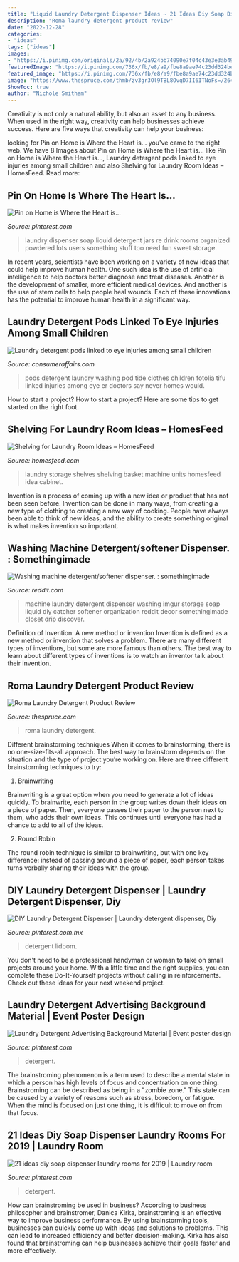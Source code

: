 ```yaml
---
title: "Liquid Laundry Detergent Dispenser Ideas ~ 21 Ideas Diy Soap Dispenser Laundry Rooms For 2019"
description: "Roma laundry detergent product review"
date: "2022-12-28"
categories:
- "ideas"
tags: ["ideas"]
images:
- "https://i.pinimg.com/originals/2a/92/4b/2a924bb74090e7f04c43e3e3ab49c83c.jpg"
featuredImage: "https://i.pinimg.com/736x/fb/e8/a9/fbe8a9ae74c23dd324be45f1dc5e9df5--organized-laundry-rooms-laundry-organization.jpg"
featured_image: "https://i.pinimg.com/736x/fb/e8/a9/fbe8a9ae74c23dd324be45f1dc5e9df5--organized-laundry-rooms-laundry-organization.jpg"
image: "https://www.thespruce.com/thmb/zv3gr3Ol9TBL8OvqD7II6ITNoFs=/2644x1536/filters:fill(auto,1)/Roma-large-588cc7375f9b5874eeb9909d.jpg"
ShowToc: true
author: "Nichole Smitham"
---
```



Creativity is not only a natural ability, but also an asset to any business. When used in the right way, creativity can help businesses achieve success. Here are five ways that creativity can help your business: 

	

		
looking for Pin on Home is Where the Heart is... you've came to the right web. We have 8 Images about Pin on Home is Where the Heart is... like Pin on Home is Where the Heart is..., Laundry detergent pods linked to eye injuries among small children and also Shelving for Laundry Room Ideas – HomesFeed. Read more:
		
    
## Pin On Home Is Where The Heart Is...

<img loading=lazy src="https://i.pinimg.com/736x/fb/e8/a9/fbe8a9ae74c23dd324be45f1dc5e9df5--organized-laundry-rooms-laundry-organization.jpg" onerror="this.onerror=null;this.src='https://tse2.mm.bing.net/th?id=OIP.98OYkqnyRNqrKuS9Q1AmgAHaJ3&amp;pid=15.1';" alt="Pin on Home is Where the Heart is...">

_Source: pinterest.com_

>laundry dispenser soap liquid detergent jars re drink rooms organized powdered lots users something stuff too need fun sweet storage. 

	

In recent years, scientists have been working on a variety of new ideas that could help improve human health. One such idea is the use of artificial intelligence to help doctors better diagnose and treat diseases. Another is the development of smaller, more efficient medical devices. And another is the use of stem cells to help people heal wounds. Each of these innovations has the potential to improve human health in a significant way.

    
## Laundry Detergent Pods Linked To Eye Injuries Among Small Children

<img loading=lazy src="https://media.consumeraffairs.com/files/news/Laundry_detergent_pods_ivannag82_Fotolia.jpg" onerror="this.onerror=null;this.src='https://tse3.mm.bing.net/th?id=OIP.FqqBOFiLB1_k7EsfEAwQtgHaE8&amp;pid=15.1';" alt="Laundry detergent pods linked to eye injuries among small children">

_Source: consumeraffairs.com_

>pods detergent laundry washing pod tide clothes children fotolia tifu linked injuries among eye er doctors say never homes would. 

	

How to start a project?
How to start a project? Here are some tips to get started on the right foot.

    
## Shelving For Laundry Room Ideas – HomesFeed

<img loading=lazy src="https://homesfeed.com/wp-content/uploads/2015/10/Vertical-shelves-with-rattan-basket-storage-units-upper-white-cabinet-system-a-washer-machine-a-dryer-machine-dried-made-laundry-mat-idea-.jpg" onerror="this.onerror=null;this.src='https://tse3.mm.bing.net/th?id=OIP.dkuso-4bszwGjx50ZuM5_QHaJ3&amp;pid=15.1';" alt="Shelving for Laundry Room Ideas – HomesFeed">

_Source: homesfeed.com_

>laundry storage shelves shelving basket machine units homesfeed idea cabinet. 

	

Invention is a process of coming up with a new idea or product that has not been seen before. Invention can be done in many ways, from creating a new type of clothing to creating a new way of cooking. People have always been able to think of new ideas, and the ability to create something original is what makes invention so important.

    
## Washing Machine Detergent/softener Dispenser. : Somethingimade

<img loading=lazy src="http://i.imgur.com/ib4B8FX.jpg" onerror="this.onerror=null;this.src='https://tse1.mm.bing.net/th?id=OIP.KwnupkFMnp_gxBS2GIVWcQHaLH&amp;pid=15.1';" alt="Washing machine detergent/softener dispenser. : somethingimade">

_Source: reddit.com_

>machine laundry detergent dispenser washing imgur storage soap liquid diy catcher softener organization reddit decor somethingimade closet drip discover. 

	

Definition of Invention: A new method or invention
Invention is defined as a new method or invention that solves a problem. There are many different types of inventions, but some are more famous than others. The best way to learn about different types of inventions is to watch an inventor talk about their invention.

    
## Roma Laundry Detergent Product Review

<img loading=lazy src="https://www.thespruce.com/thmb/zv3gr3Ol9TBL8OvqD7II6ITNoFs=/2644x1536/filters:fill(auto,1)/Roma-large-588cc7375f9b5874eeb9909d.jpg" onerror="this.onerror=null;this.src='https://tse1.mm.bing.net/th?id=OIP.rq5Gvo1G4XWW0xT3pjUtIgHaET&amp;pid=15.1';" alt="Roma Laundry Detergent Product Review">

_Source: thespruce.com_

>roma laundry detergent. 

	

Different brainstorming techniques
When it comes to brainstorming, there is no one-size-fits-all approach. The best way to brainstorm depends on the situation and the type of project you’re working on. Here are three different brainstorming techniques to try:
1. Brainwriting

Brainwriting is a great option when you need to generate a lot of ideas quickly. To brainwrite, each person in the group writes down their ideas on a piece of paper. Then, everyone passes their paper to the person next to them, who adds their own ideas. This continues until everyone has had a chance to add to all of the ideas.

2. Round Robin

The round robin technique is similar to brainwriting, but with one key difference: instead of passing around a piece of paper, each person takes turns verbally sharing their ideas with the group.

    
## DIY Laundry Detergent Dispenser | Laundry Detergent Dispenser, Diy

<img loading=lazy src="https://i.pinimg.com/originals/2a/92/4b/2a924bb74090e7f04c43e3e3ab49c83c.jpg" onerror="this.onerror=null;this.src='https://tse2.mm.bing.net/th?id=OIP.Zn_XTm2lfMLWA-lAn-HxDgHaJ4&amp;pid=15.1';" alt="DIY Laundry Detergent Dispenser | Laundry detergent dispenser, Diy">

_Source: pinterest.com.mx_

>detergent lidbom. 

	

You don't need to be a professional handyman or woman to take on small projects around your home. With a little time and the right supplies, you can complete these Do-It-Yourself projects without calling in reinforcements. Check out these ideas for your next weekend project.

    
## Laundry Detergent Advertising Background Material | Event Poster Design

<img loading=lazy src="https://i.pinimg.com/736x/4a/e9/4e/4ae94e00578eb9bd3e616f2b2ee127c4.jpg" onerror="this.onerror=null;this.src='https://tse1.mm.bing.net/th?id=OIP.qdYOrCc63t1PZR8trrPViwHaJi&amp;pid=15.1';" alt="Laundry Detergent Advertising Background Material | Event poster design">

_Source: pinterest.com_

>detergent. 

	

The brainstroming phenomenon is a term used to describe a mental state in which a person has high levels of focus and concentration on one thing. Brainstroming can be described as being in a "zombie zone." This state can be caused by a variety of reasons such as stress, boredom, or fatigue. When the mind is focused on just one thing, it is difficult to move on from that focus.

    
## 21 Ideas Diy Soap Dispenser Laundry Rooms For 2019 | Laundry Room

<img loading=lazy src="https://i.pinimg.com/originals/54/72/f5/5472f560910801d99bc839b23d39e567.jpg" onerror="this.onerror=null;this.src='https://tse2.mm.bing.net/th?id=OIP.vGcufjSA_Ok5BemrMqRB1AAAAA&amp;pid=15.1';" alt="21 ideas diy soap dispenser laundry rooms for 2019 | Laundry room">

_Source: pinterest.com_

>detergent. 

	

How can brainstroming be used in business?
According to business philosopher and brainstromer, Danica Kirka, brainstroming is an effective way to improve business performance. By using brainstorming tools, businesses can quickly come up with ideas and solutions to problems. This can lead to increased efficiency and better decision-making. Kirka has also found that brainstroming can help businesses achieve their goals faster and more effectively.

